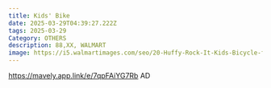 ```yaml
---
title: Kids' Bike
date: 2025-03-29T04:39:27.222Z
tags: 2025-03-29
Category: OTHERS
description: 88,XX, WALMART
image: https://i5.walmartimages.com/seo/20-Huffy-Rock-It-Kids-Bicycle-for-Kids-Ages-5-Child-Blue_df34db19-acc1-4795-9db9-0a898e674310_1.eb18f6ecc38cb39e54a755c43dcfcc75.jpeg?odnHeight=2000&odnWidth=2000&odnBg=FFFFFF
---
```

https://mavely.app.link/e/7qpFAiYG7Rb   AD